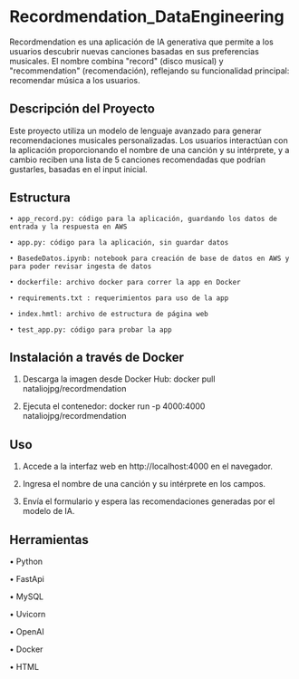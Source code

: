 # Recordmendation_DataEngineering

Recordmendation es una aplicación de IA generativa que permite a los usuarios descubrir nuevas canciones basadas en sus preferencias musicales. El nombre combina "record" (disco musical) y "recommendation" (recomendación), reflejando su funcionalidad principal: recomendar música a los usuarios.


## Descripción del Proyecto
Este proyecto utiliza un modelo de lenguaje avanzado para generar recomendaciones musicales personalizadas. Los usuarios interactúan con la aplicación proporcionando el nombre de una canción y su intérprete, y a cambio reciben una lista de 5 canciones recomendadas que podrían gustarles, basadas en el input inicial.


## Estructura
    • app_record.py: código para la aplicación, guardando los datos de entrada y la respuesta en AWS

    • app.py: código para la aplicación, sin guardar datos

    • BasedeDatos.ipynb: notebook para creación de base de datos en AWS y para poder revisar ingesta de datos

    • dockerfile: archivo docker para correr la app en Docker

    • requirements.txt : requerimientos para uso de la app

    • index.hmtl: archivo de estructura de página web

    • test_app.py: código para probar la app


## Instalación a través de Docker
  1. Descarga la imagen desde Docker Hub: 
       docker pull nataliojpg/recordmendation
     
  2. Ejecuta el contenedor:
       docker run -p 4000:4000 nataliojpg/recordmendation


## Uso
  1. Accede a la interfaz web en http://localhost:4000 en el navegador.

  2. Ingresa el nombre de una canción y su intérprete en los campos.

  3. Envía el formulario y espera las recomendaciones generadas por el modelo de IA.


## Herramientas
   • Python
   
   • FastApi
   
   • MySQL
   
   • Uvicorn
   
   • OpenAI
   
   • Docker
   
   • HTML
   
